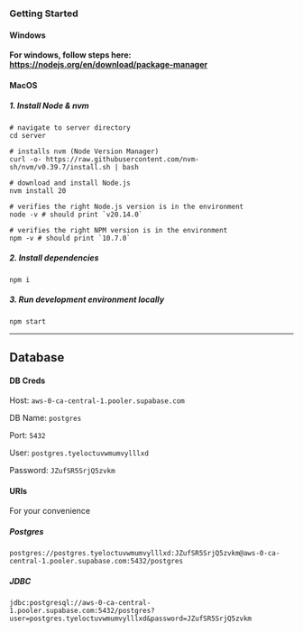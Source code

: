 ### Getting Started

#### Windows

**For windows, follow steps here: https://nodejs.org/en/download/package-manager**

#### MacOS

##### 1. Install Node & nvm

```
# navigate to server directory
cd server

# installs nvm (Node Version Manager)
curl -o- https://raw.githubusercontent.com/nvm-sh/nvm/v0.39.7/install.sh | bash

# download and install Node.js
nvm install 20

# verifies the right Node.js version is in the environment
node -v # should print `v20.14.0`

# verifies the right NPM version is in the environment
npm -v # should print `10.7.0`
```

##### 2. Install dependencies

```
npm i
```

##### 3. Run development environment locally

```
npm start
```

---

## Database

#### DB Creds

Host: `aws-0-ca-central-1.pooler.supabase.com`

DB Name: `postgres`

Port: `5432`

User: `postgres.tyeloctuvwmumvylllxd`

Password: `JZufSR5SrjQ5zvkm`

#### URIs

For your convenience

##### Postgres

```
postgres://postgres.tyeloctuvwmumvylllxd:JZufSR5SrjQ5zvkm@aws-0-ca-central-1.pooler.supabase.com:5432/postgres
```

##### JDBC

```
jdbc:postgresql://aws-0-ca-central-1.pooler.supabase.com:5432/postgres?user=postgres.tyeloctuvwmumvylllxd&password=JZufSR5SrjQ5zvkm
```
